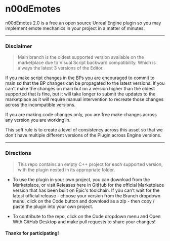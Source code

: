 # n00dEmotes
n00dEmotes 2.0 is a free an open source Unreal Engine plugin so you may implement emote mechanics in your project in a matter of minutes.
___
### Disclaimer

> Main branch is the oldest supported version available on the marketplace due to Visual Script backward compatibility. Which is always the latest 3 versions of the Editor.

If you make script changes in the BPs you are encouraged to commit to main so that the BP changes can be propagated to the latest versions. If you can't make the changes on main but on a version higher than the oldest supported that is fine, but it will take longer to submit the updates to the marketplace as it will require manual intervention to recreate those changes across the incompatible versions. 

If you are making code changes only, you are free make changes across any version you are working in.

This soft rule is to create a level of consistency across this asset so that we don't have multiple different versions of the Plugin across Engine versions. 
___


### Directions

> This repo contains an empty C++ project for each supported version, with the plugin nested in its appropriate folder. 

* To use the plugin in your own project, you can download from the Marketplace, or visit Releases here in GitHub for the official Marketplace version that has been built on Epic's toolchain. If you can't wait for the latest official release - choose your version from the Branch dropdown menu, click on the Code button and download as a zip - then copy / paste the plugin into your own project. 

* To contribute to the repo, click on the Code dropdown menu and Open With GitHub Desktop and make pull requests to share your changes!


#### Thanks for participating!
